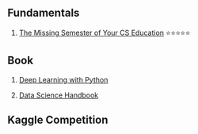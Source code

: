 ## Fundamentals
 
1. [The Missing Semester of Your CS Education](https://missing.csail.mit.edu/2020/) ⭐️⭐️⭐️⭐️⭐️





## Book
1. [Deep Learning with Python](https://github.com/fchollet/deep-learning-with-python-notebooks)

2. [Data Science Handbook](https://github.com/creatorcao/PythonDataScienceHandbook)


## Kaggle Competition
